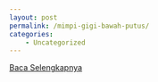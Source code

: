 ```yaml
---
layout: post
permalink: /mimpi-gigi-bawah-putus/
categories:
    - Uncategorized
---
```


[Baca Selengkapnya](/07)
